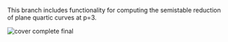 This branch includes functionality for computing the semistable reduction of plane quartic curves at p=3.

![cover complete final](https://github.com/oossen/mclf/assets/80920347/96fe8996-8657-4635-832d-aa7810363e8f)


